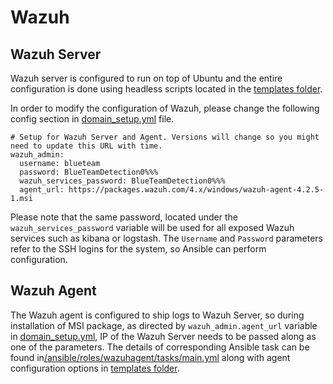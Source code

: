 # Wazuh 

## Wazuh Server
Wazuh server is configured to run on top of Ubuntu and the entire configuration is done using headless scripts located in the [templates folder](../ansible/roles/wazuhserver/templates). 

In order to modify the configuration of Wazuh, please change the following config section in [domain_setup.yml](../ansible/domain_setup.yml) file.
```
# Setup for Wazuh Server and Agent. Versions will change so you might need to update this URL with time.
wazuh_admin:
  username: blueteam
  password: BlueTeamDetection0%%%
  wazuh_services_password: BlueTeamDetection0%%%
  agent_url: https://packages.wazuh.com/4.x/windows/wazuh-agent-4.2.5-1.msi
```
Please note that the same password, located under the ```wazuh_services_password``` variable will be used for all exposed Wazuh services such as kibana or logstash. The ```Username``` and ```Password``` parameters refer to the SSH logins for the system, so Ansible can perform configuration. 


## Wazuh Agent

The Wazuh agent is configured to ship logs to Wazuh Server, so during installation of MSI package, as directed by ```wazuh_admin.agent_url``` variable in [domain_setup.yml](../ansible/domain_setup.yml), IP of the Wazuh Server needs to be passed along as one of the parameters. The details of corresponding Ansible task can be found in[/ansible/roles/wazuhagent/tasks/main.yml](../ansible/roles/wazuhagent/tasks/main.yml) along with agent configuration options in [templates folder](../ansible/roles/wazuhagent/templates/).
